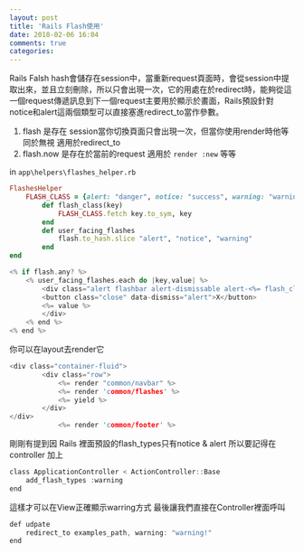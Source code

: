 ```yaml
---
layout: post
title: 'Rails Flash使用'
date: 2018-02-06 16:04
comments: true
categories:
---
```

Rails Falsh hash會儲存在session中，當重新request頁面時，會從session中提取出來，並且立刻刪除，所以只會出現一次，它的用處在於redirect時，能夠從這一個request傳遞訊息到下一個request主要用於顯示於畫面，Rails預設針對notice和alert這兩個類型可以直接塞進redirect_to當作參數。
1. flash 是存在 session當你切換頁面只會出現一次，但當你使用render時他等同於無視 適用於redirect_to
2. flash.now 是存在於當前的request 適用於 `render :new` 等等

in `app\helpers\flashes_helper.rb`
```ruby
FlashesHelper
	FLASH_CLASS = {alert: "danger", notice: "success", warning: "warning"}.freeze
		def flash_class(key)
			FLASH_CLASS.fetch key.to_sym, key
		end
		def user_facing_flashes
			flash.to_hash.slice "alert", "notice", "warning"
		end
end
```
```c app\views\common\_flashes.html.erb
<% if flash.any? %>
	<% user_facing_flashes.each do |key,value| %>
		<div class="alert flashbar alert-dismissable alert-<%= flash_class(key) %>">
		<button class="close" data-dismiss="alert">X</button>
		<%= value %>
		</div>
	<% end %>
<% end %>
```
你可以在layout去render它
```c app\views\layout\application.html.erb
<div class="container-fluid">
		<div class="row">
			<%= render "common/navbar" %>
			<%= render 'common/flashes' %>
			<%= yield %>
		</div>
</div>
			<%= render 'common/footer' %>
```
剛剛有提到因 Rails 裡面預設的flash_types只有notice & alert
所以要記得在controller 加上
```c app\controller\application_controller.rb
class ApplicationController < ActionController::Base
	add_flash_types :warning
end
```
這樣才可以在View正確顯示warring方式
最後讓我們直接在Controller裡面呼叫
```c app\controller\example_controller.rb
def udpate
	redirect_to examples_path, warning: "warning!"
end
```
